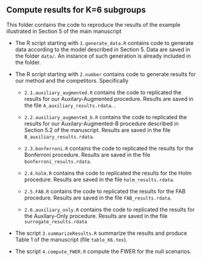 ## Compute results for K=6 subgroups 

This folder contains the code to reproduce the results of the example illustrated in Section 5 of the main manuscript 


* The R script starting with `1.generate_data.R` contains code to generate data according to the model described in Section 5. Data are saved in the folder `data/`. An instance of such generation is already included in the folder.


* The R script starting with `2.number` contains code to generate results for our method and the competitors. Specifically

  - `2.1.auxiliary_augmented.R` contains the code to replicated the results for our Auxilary-Augmented procedure. Results are saved in the file `A_auxiliary_results.rdata`.
.

  - `2.2.auxiliary_augmented_b.R` contains the code to replicated the results for our Auxilary-Augmented-B procedure described in Section 5.2 of the manuscript. Results are saved in the file `B_auxiliary_results.rdata`.

  - `2.3.bonferroni.R` contains the code to replicated the results for the Bonferroni procedure. Results are saved in the file `bonferroni_results.rdata`.

  - `2.4.holm.R` contains the code to replicated the results for the Holm procedure.
Results are saved in the file `holm_results.rdata`.

  - `2.5.FAB.R` contains the code to replicated the results for the FAB procedure. Results are saved in the file `FAB_results.rdata`.


  - `2.6.auxiliary_only.R` contains the code to replicated the results for the Auxilary-Only procedure. Results are saved in the file `surrogate_results.rdata`

* The script `3.summarizeResults.R` summarize the results and produce Table 1 of the manuscript (file `table_K6.tex`).


* The script `4.compute_FWER.R` compute the FWER for the null scenarios.
